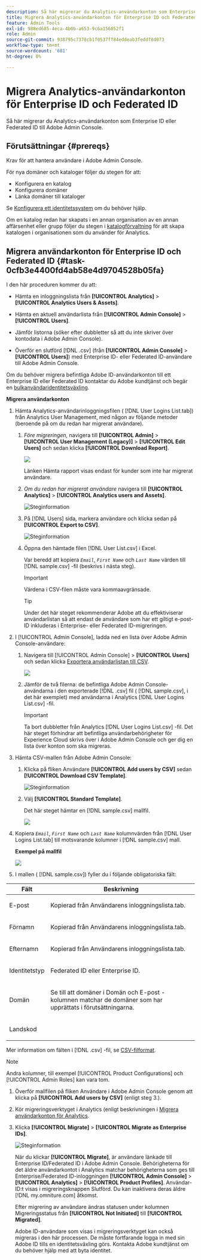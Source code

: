 ```yaml
---
description: Så här migrerar du Analytics-användarkonton som Enterprise ID eller Federated ID till Adobe Admin Console.
title: Migrera Analytics-användarkonton för Enterprise ID och Federated ID
feature: Admin Tools
exl-id: 988ed685-4eca-4b0b-a653-9c6a156852f1
role: Admin
source-git-commit: 938795c7378cb1f0537ff84eddeab3feddf8d073
workflow-type: tm+mt
source-wordcount: '681'
ht-degree: 0%

---
```


# Migrera Analytics-användarkonton för Enterprise ID och Federated ID

Så här migrerar du Analytics-användarkonton som Enterprise ID eller Federated ID till Adobe Admin Console.

## Förutsättningar {#prereqs}

Krav för att hantera användare i Adobe Admin Console.

För nya domäner och kataloger följer du stegen för att:

* Konfigurera en katalog
* Konfigurera domäner
* Länka domäner till kataloger

Se [Konfigurera ett identitetssystem](https://helpx.adobe.com/enterprise/using/set-up-identity.html) om du behöver hjälp.

Om en katalog redan har skapats i en annan organisation av en annan affärsenhet eller grupp följer du stegen i [katalogförvaltning](https://helpx.adobe.com/enterprise/using/set-up-identity.html#Directorytrusting) för att skapa katalogen i organisationen som du använder för Analytics.

## Migrera användarkonton för Enterprise ID och Federated ID {#task-0cfb3e4400fd4ab58e4d9704528b05fa}

I den här proceduren kommer du att:

* Hämta en inloggningslista från **[!UICONTROL Analytics]** > **[!UICONTROL Analytics Users & Assets]**.

* Hämta en aktuell användarlista från **[!UICONTROL Admin Console]** > **[!UICONTROL Users]**.

* Jämför listorna (söker efter dubbletter så att du inte skriver över kontodata i Adobe Admin Console).
* Överför en slutförd [!DNL .csv] (från **[!UICONTROL Admin Console]** > **[!UICONTROL Users]**) med Enterprise ID- eller Federated ID-användare till Adobe Admin Console.

Om du behöver migrera befintliga Adobe ID-användarkonton till ett Enterprise ID eller Federated ID kontaktar du Adobe kundtjänst och begär en [bulkanvändaridentitetsväxling](https://helpx.adobe.com/enterprise/using/bulk-operations.html).

**Migrera användarkonton**

1. Hämta Analytics-användarinloggningsfilen ( [!DNL User Logins List.tab]) från Analytics User Management, med någon av följande metoder (beroende på om du redan har migrerat användare).
   1. *Före migreringen,* navigera till **[!UICONTROL Admin]** > **[!UICONTROL User Management (Legacy)]** > **[!UICONTROL Edit Users]** och sedan klicka **[!UICONTROL Download Report]**.

      ![](/help/admin/admin/user-management2/user-migration/assets/download-report.png)

      Länken Hämta rapport visas endast för kunder som inte har migrerat användare.

   1. *Om du redan har migrerat användare* navigera till **[!UICONTROL Analytics]** > **[!UICONTROL Analytics users and Assets]**.

      ![Steginformation](/help/admin/admin/user-management2/user-migration/assets/admin-analytics-users-assets.png)

   1. På [!DNL Users] sida, markera användare och klicka sedan på **[!UICONTROL Export to CSV]**.

      ![Steginformation](/help/admin/admin/user-management2/user-migration/assets/export-csv-migrate.png)

   1. Öppna den hämtade filen [!DNL User List.csv] i Excel.

      Var beredd att kopiera *`Email`*, *`First Name`* och *`Last Name`* värden till [!DNL sample.csv] -fil (beskrivs i nästa steg).

      >[!IMPORTANT]
      >
      >Värdena i CSV-filen måste vara kommaavgränsade.

      >[!TIP]
      >
      >Under det här steget rekommenderar Adobe att du effektiviserar användarlistan så att endast de användare som har ett giltigt e-post-ID inkluderas i Enterprise- eller Federated ID-migreringen.

1. I [!UICONTROL Admin Console], ladda ned en lista över Adobe Admin Console-användare:

   1. Navigera till [!UICONTROL Admin Console] > **[!UICONTROL Users]** och sedan klicka [Exportera användarlistan till CSV](https://helpx.adobe.com/enterprise/using/users.html).

      ![](/help/admin/admin/user-management2/user-migration/assets/export-csv.png)

   1. Jämför de två filerna: de befintliga Adobe Admin Console-användarna i den exporterade [!DNL .csv] fil ( [!DNL sample.csv], i det här exemplet) med användarna i Analytics [!DNL User Logins List.csv] -fil.

      >[!IMPORTANT]
      >
      >Ta bort dubbletter från Analytics [!DNL User Logins List.csv] -fil. Det här steget förhindrar att befintliga användarbehörigheter för Experience Cloud skrivs över i Adobe Admin Console och ger dig en lista över konton som ska migreras.

1. Hämta CSV-mallen från Adobe Admin Console:
   1. Klicka på fliken Användare **[!UICONTROL Add users by CSV]** sedan **[!UICONTROL Download CSV Template]**.

      ![Steginformation](/help/admin/admin/user-management2/user-migration/assets/add-users-csv.png)

   1. Välj **[!UICONTROL Standard Template]**.

      Det här steget hämtar en [!DNL sample.csv] mallfil.

      ![](/help/admin/admin/user-management2/user-migration/assets/download-csv-template.png)

1. Kopiera *`Email`*, *`First Name`* och *`Last Name`* kolumnvärden från [!DNL User Logins List.tab] till motsvarande kolumner i [!DNL sample.csv] mall.

   **Exempel på mallfil**

   ![](/help/admin/admin/user-management2/user-migration/assets/sample.png)

1. I mallen ( [!DNL sample.csv]) fyller du i följande obligatoriska fält:

<table id="table_1B5EEFDB5BD8436EB760BE5FFAB1CF02"> 
 <thead> 
  <tr> 
   <th colname="col1" class="entry"> Fält </th> 
   <th colname="col2" class="entry"> Beskrivning </th> 
  </tr>
 </thead>
 <tbody> 
  <tr> 
   <td colname="col1"> <p>E-post </p> </td> 
   <td colname="col2"> <p>Kopierad från <span class="filepath"> Användarens inloggningslista.tab</span>. </p> </td> 
  </tr> 
  <tr> 
   <td colname="col1"> <p>Förnamn </p> </td> 
   <td colname="col2"> <p>Kopierad från <span class="filepath"> Användarens inloggningslista.tab</span>. </p> </td> 
  </tr> 
  <tr> 
   <td colname="col1"> <p>Efternamn </p> </td> 
   <td colname="col2"> <p>Kopierad från <span class="filepath"> Användarens inloggningslista.tab</span>. </p> </td> 
  </tr> 
  <tr> 
   <td colname="col1"> <p>Identitetstyp </p> </td> 
   <td colname="col2"> <p><span class="term"> Federated ID</span> eller <span class="term"> Enterprise ID</span>. </p> </td> 
  </tr> 
  <tr> 
   <td colname="col1"> <p>Domän </p> </td> 
   <td colname="col2"> <p>Se till att domäner i <span class="term"> Domän</span> och <span class="term"> E-post</span> -kolumnen matchar de domäner som har upprättats i förutsättningarna</a>. </p> </td> 
  </tr> 
  <tr> 
   <td colname="col1"> <p>Landskod </p> </td> 
   <td colname="col2"> </td> 
  </tr> 
 </tbody> 
</table>

Mer information om fälten i [!DNL .csv] -fil, se [CSV-filformat](https://helpx.adobe.com/enterprise/using/users.html).

>[!NOTE]
>
>Andra kolumner, till exempel [!UICONTROL Product Configurations] och [!UICONTROL Admin Roles] kan vara tom.

1. Överför mallfilen på fliken Användare i Adobe Admin Console genom att klicka på **[!UICONTROL Add users by CSV]** (enligt steg 3.).
1. Kör migreringsverktyget i Analytics (enligt beskrivningen i [Migrera användarkonton för Analytics](/help/admin/admin/user-management2/user-migration/t-migrate-users.md).
1. Klicka **[!UICONTROL Migrate]** > **[!UICONTROL Migrate as Enterprise IDs]**.

   ![Steginformation](/help/admin/admin/user-management2/user-migration/assets/migrate-as-enterprise.png)

   När du klickar **[!UICONTROL Migrate]**, är användare länkade till Enterprise ID/Federated ID i Adobe Admin Console. Behörigheterna för det äldre användarkontot i Analytics matchar behörigheterna som ges till Enterprise/Federated ID-inloggningen **[!UICONTROL Admin Console]** > **[!UICONTROL Analytics]** > **[!UICONTROL Product Profiles]**. Användar-ID:t visas i migreringsknappen Slutförd. Du kan inaktivera deras äldre [!DNL my.omniture.com] åtkomst.

   Efter migrering av användare ändras statusen under kolumnen Migreringsstatus från **[!UICONTROL Not Initiated]** till **[!UICONTROL Migrated]**.

   Adobe ID-användare som visas i migreringsverktyget kan också migreras i den här processen. De måste fortfarande logga in med sin Adobe ID tills en identitetsväxling görs. Kontakta Adobe kundtjänst om du behöver hjälp med att byta identitet.
